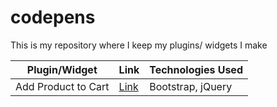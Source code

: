 # codepens
This is my repository where I keep my plugins/ widgets I make

| Plugin/Widget  | Link | Technologies Used  |
| ------------- | ------------- | ------------- |
| Add Product to Cart  | [Link](https://codepen.io/mahesh219/pen/yLLxerd)  | Bootstrap, jQuery

